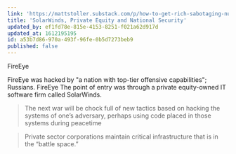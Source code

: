 ```yaml
---
link: 'https://mattstoller.substack.com/p/how-to-get-rich-sabotaging-nuclear'
title: 'SolarWinds, Private Equity and National Security'
updated_by: ef1fd78e-815e-4153-8251-f021a62d917d
updated_at: 1612195195
id: a53b7d86-970a-493f-96fe-0b5d7273beb9
published: false
---
```

FireEye 

FireEye was hacked by "a nation with top-tier offensive capabilities"; Russians. FireEye The point of entry was through a private equity-owned IT software firm called SolarWinds.


> The next war will be chock full of new tactics based on hacking the systems of one’s adversary, perhaps using code placed in those systems during peacetime

> Private sector corporations maintain critical infrastructure that is in the “battle space.”